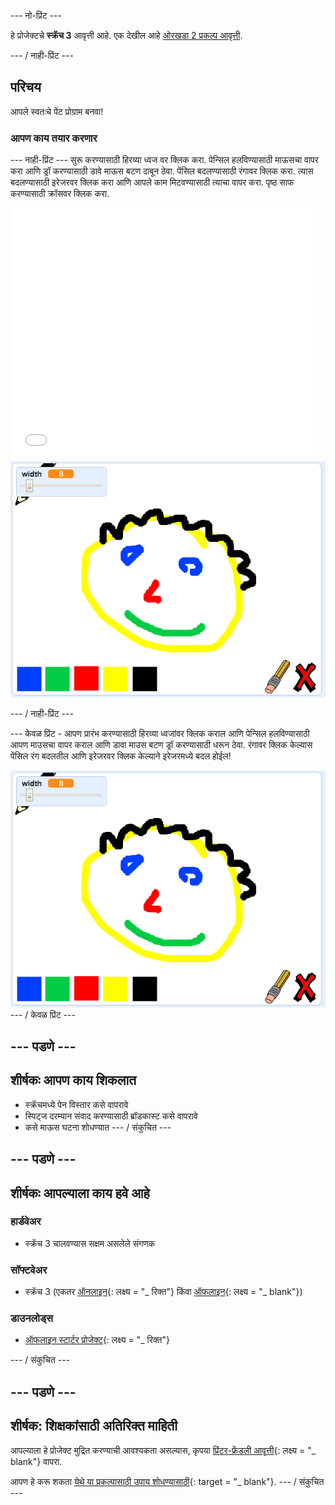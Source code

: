 \--- नो-प्रिंट \---

हे प्रोजेक्टचे **स्क्रॅच 3** आवृत्ती आहे. एक देखील आहे [ओरखडा 2 प्रकल्प आवृत्ती](https://projects.raspberrypi.org/en/projects/paint-box-scratch2).

\--- / नाही-प्रिंट \---

## परिचय

आपले स्वतःचे पेंट प्रोग्राम बनवा!

### आपण काय तयार करणार

\--- नाही-प्रिंट \--- सुरू करण्यासाठी हिरव्या ध्वज वर क्लिक करा. पेन्सिल हलविण्यासाठी माऊसचा वापर करा आणि ड्रॉ करण्यासाठी डावे माऊस बटण दाबून ठेवा. पेंसिल बदलण्यासाठी रंगावर क्लिक करा. त्यास बदलण्यासाठी इरेजरवर क्लिक करा आणि आपले काम मिटवण्यासाठी त्याचा वापर करा. पृष्ठ साफ करण्यासाठी क्रॉसवर क्लिक करा.

<div class="scratch-preview">
  <iframe allowtransparency="true" width="485" height="402" src="//scratch.mit.edu/projects/embed/267243161/?autostart=false" frameborder="0" scrolling="no"></iframe>
  <img src="images/showcase.png">
</div>

\--- / नाही-प्रिंट \---

\--- केवळ प्रिंट - आपण प्रारंभ करण्यासाठी हिरव्या ध्वजांवर क्लिक कराल आणि पेन्सिल हलविण्यासाठी आपण माउसचा वापर कराल आणि डावा माउस बटण ड्रॉ करण्यासाठी धरून ठेवा. रंगावर क्लिक केल्यास पेंसिल रंग बदलतील आणि इरेजरवर क्लिक केल्याने इरेजरमध्ये बदल होईल!

![शोकेस](images/showcase.png) \--- / केवळ प्रिंट \---

## \--- पडणे \---

## शीर्षकः आपण काय शिकलात

+ स्क्रॅचमध्ये पेन विस्तार कसे वापरावे
+ स्पिट्ज दरम्यान संवाद करण्यासाठी ब्रॉडकास्ट कसे वापरावे
+ कसे माऊस घटना शोधण्यात \--- / संकुचित \---

## \--- पडणे \---

## शीर्षकः आपल्याला काय हवे आहे

### हार्डवेअर

+ स्क्रॅच 3 चालवण्यास सक्षम असलेले संगणक

### सॉफ्टवेअर

+ स्क्रॅच 3 (एकतर [ऑनलाइन](http://rpf.io/scratchon){: लक्ष्य = "_ रिक्त"} किंवा [ऑफलाइन](http://rpf.io/scratchoff){: लक्ष्य = "_ blank"})

### डाउनलोड्स

+ [ऑफलाइन स्टार्टर प्रोजेक्ट](http://rpf.io/p/en/paint-box-go){: लक्ष्य = "_ रिक्त"}

\--- / संकुचित \---

## \--- पडणे \---

## शीर्षक: शिक्षकांसाठी अतिरिक्त माहिती

आपल्याला हे प्रोजेक्ट मुद्रित करण्याची आवश्यकता असल्यास, कृपया [प्रिंटर-फ्रेंडली आवृत्ती](https://projects.raspberrypi.org/en/projects/paint-box/print){: लक्ष्य = "_ blank"} वापरा.

आपण हे करू शकता [येथे या प्रकल्पासाठी उपाय शोधण्यासाठी](http://rpf.io/p/en/paint-box-get){: target = "_ blank"}. \--- / संकुचित \---
